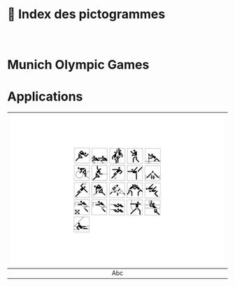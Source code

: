 # 🚸 Index des pictogrammes

### &nbsp;


# Munich Olympic Games

# Applications  
|![](links/1-Language_v277.jpg)|
|:---:|
| Abc |
